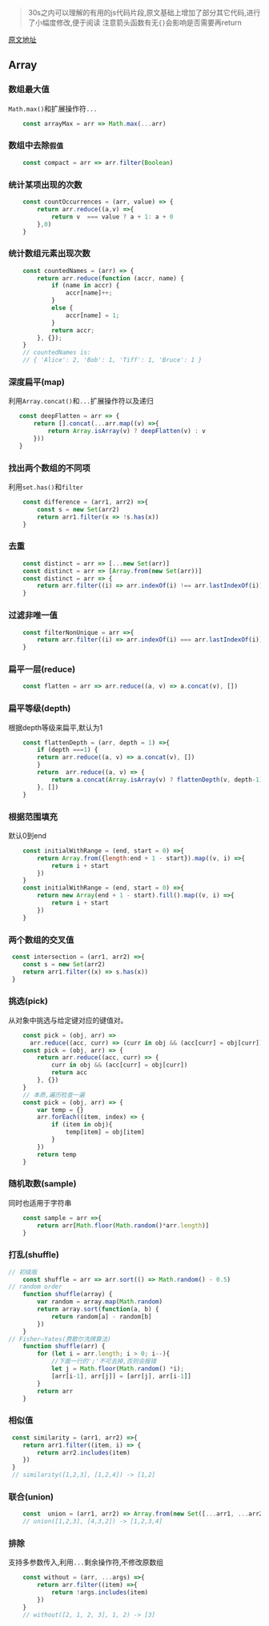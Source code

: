 > 30s之内可以理解的有用的js代码片段,原文基础上增加了部分其它代码,进行了小幅度修改,便于阅读
注意箭头函数有无`{}`会影响是否需要再return

[原文地址](https://chalarangelo.github.io/30-seconds-of-code/#capitalizeeveryword)
## Array
### 数组最大值
`Math.max()`和扩展操作符`...`
```js
    const arrayMax = arr => Math.max(...arr)
```
### 数组中去除`假值`

```js
    const compact = arr => arr.filter(Boolean)
```
### 统计某项出现的次数
```js
    const countOccurrences = (arr, value) => {
        return arr.reduce((a,v) =>{
            return v  === value ? a + 1: a + 0
        },0)
    }
```
### 统计数组元素出现次数
```js
    const countedNames = (arr) => {
        return arr.reduce(function (accr, name) {
            if (name in accr) {
                accr[name]++;
            }
            else {
                accr[name] = 1;
            }
            return accr;
        }, {});
    }
    // countedNames is:
    // { 'Alice': 2, 'Bob': 1, 'Tiff': 1, 'Bruce': 1 }
```
### 深度扁平(map)
利用`Array.concat()`和`...`扩展操作符以及递归
 ```js
    const deepFlatten = arr => {
        return [].concat(...arr.map((v) =>{
            return Array.isArray(v) ? deepFlatten(v) : v
        }))
    }
```
### 找出两个数组的不同项
利用`set.has()`和`filter`
```js
    const difference = (arr1, arr2) =>{
        const s = new Set(arr2)
        return arr1.filter(x => !s.has(x))
    }
```
### 去重
```js
    const distinct = arr => [...new Set(arr)]
    const distinct = arr => [Array.from(new Set(arr))]
    const distinct = arr => {
        return arr.filter((i) => arr.indexOf(i) !== arr.lastIndexOf(i))
    }
```
### 过滤非唯一值
```js
    const filterNonUnique = arr =>{
        return arr.filter((i) => arr.indexOf(i) === arr.lastIndexOf(i))
    }
```
### 扁平一层(reduce)
```js
    const flatten = arr => arr.reduce((a, v) => a.concat(v), [])
```
### 扁平等级(depth)
根据depth等级来扁平,默认为1
```js
    const flattenDepth = (arr, depth = 1) =>{
        if (depth ===1) {
        return arr.reduce((a, v) => a.concat(v), [])
        }
        return  arr.reduce((a, v) => {
            return a.concat(Array.isArray(v) ? flattenDepth(v, depth-1) : v)
        }, [])
    }
```
### 根据范围填充
默认0到end
```js
    const initialWithRange = (end, start = 0) =>{
        return Array.from({length:end + 1 - start}).map((v, i) =>{
            return i + start
        })
    }
    const initialWithRange = (end, start = 0) =>{
        return new Array(end + 1 - start).fill().map((v, i) =>{
            return i + start
        })
    }
```
### 两个数组的交叉值
```js
 const intersection = (arr1, arr2) =>{
    const s = new Set(arr2)
    return arr1.filter((x) => s.has(x))
 }
```
### 挑选(pick)
从对象中挑选与给定键对应的键值对。
```js
    const pick = (obj, arr) =>
      arr.reduce((acc, curr) => (curr in obj && (acc[curr] = obj[curr]), acc), {});
    const pick = (obj, arr) => {
        return arr.reduce((acc, curr) => {
            curr in obj && (acc[curr] = obj[curr])
            return acc
        }, {})
    }
    // 本质,遍历检查一遍
    const pick = (obj, arr) => {
        var temp = {}
        arr.forEach((item, index) => {
            if (item in obj){
                temp[item] = obj[item]
            }
        })
        return temp
    }
```
### 随机取数(sample)
同时也适用于字符串
```js
    const sample = arr =>{
        return arr[Math.floor(Math.random()*arr.length)]
    }
```
### 打乱(shuffle)
```js
// 初级版
    const shuffle = arr => arr.sort(() => Math.random() - 0.5)
// random order
    function shuffle(array) {
        var random = array.map(Math.random)
        return array.sort(function(a, b) {
            return random[a] - random[b]
        })
    }
// Fisher–Yates(费歇尔洗牌算法)
    function shuffle(arr) {
        for (let i = arr.length; i > 0; i--){
            //下面一行的';'不可去掉,否则会报错
            let j = Math.floor(Math.random() *i);
            [arr[i-1], arr[j]] = [arr[j], arr[i-1]]
        }
        return arr
    }
```
### 相似值
```js
 const similarity = (arr1, arr2) =>{
    return arr1.filter((item, i) => {
        return arr2.includes(item)
    })
 }
 // similarity([1,2,3], [1,2,4]) -> [1,2]
```
### 联合(union)
```js
    const  union = (arr1, arr2) => Array.from(new Set([...arr1, ...arr2]))
    // union([1,2,3], [4,3,2]) -> [1,2,3,4]
```

### 排除
支持多参数传入,利用`...`剩余操作符,不修改原数组
```js
    const without = (arr, ...args) =>{
        return arr.filter((item) =>{
            return !args.includes(item)
        })
    }
    // without([2, 1, 2, 3], 1, 2) -> [3]
```



